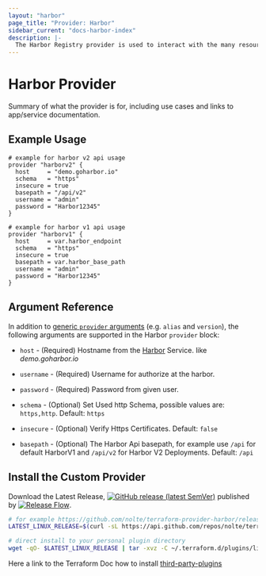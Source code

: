 ```yaml
---
layout: "harbor"
page_title: "Provider: Harbor"
sidebar_current: "docs-harbor-index"
description: |-
  The Harbor Registry provider is used to interact with the many resources supported by Harbor. The provider needs to be configured with the proper credentials before it can be used.
---
```


# Harbor Provider

Summary of what the provider is for, including use cases and links to
app/service documentation.


## Example Usage

```hcl
# example for harbor v2 api usage
provider "harborv2" {
  host     = "demo.goharbor.io"
  schema   = "https"
  insecure = true
  basepath = "/api/v2"
  username = "admin"
  password = "Harbor12345"
}

# example for harbor v1 api usage
provider "harborv1" {
  host     = var.harbor_endpoint
  schema   = "https"
  insecure = true
  basepath = var.harbor_base_path
  username = "admin"
  password = "Harbor12345"
}
```

## Argument Reference

In addition to [generic `provider` arguments](https://www.terraform.io/docs/configuration/providers.html)
(e.g. `alias` and `version`), the following arguments are supported in the Harbor
 `provider` block:

* `host` - (Required) Hostname from the [Harbor](https://goharbor.io) Service. like _demo.goharbor.io_

* `username` - (Required) Username for authorize at the harbor.

* `password` - (Required) Password from given user.

* `schema` - (Optional) Set Used http Schema, possible values are: ```https,http```. Default: ```https```

* `insecure` - (Optional) Verify Https Certificates. Default: ```false```

* `basepath` - (Optional) The Harbor Api basepath, for example use ```/api``` for default HarborV1 and ```/api/v2``` for Harbor V2 Deployments. Default: ```/api```


## Install the Custom Provider

Download the Latest Release, [![GitHub release (latest SemVer)](https://img.shields.io/github/v/release/nolte/terraform-provider-harbor)](https://github.com/nolte/terraform-provider-harbor/releases) published by [![Release Flow](https://github.com/nolte/terraform-provider-harbor/workflows/Release%20Flow/badge.svg)](https://github.com/nolte/terraform-provider-harbor/actions?query=workflow%3A%22Release+Flow%22).

```bash
# for example https://github.com/nolte/terraform-provider-harbor/releases/download/release/v0.1.0/terraform-provider-harbor_v0.1.0_linux_amd64.tar.gz
LATEST_LINUX_RELEASE=$(curl -sL https://api.github.com/repos/nolte/terraform-provider-harbor/releases/latest | jq -r '.assets[].browser_download_url' | grep '_linux_amd64')

# direct install to your personal plugin directory
wget -qO- $LATEST_LINUX_RELEASE | tar -xvz -C ~/.terraform.d/plugins/linux_amd64/
```

Here a link to the Terraform Doc how to install [third-party-plugins](https://www.terraform.io/docs/configuration/providers.html#third-party-plugins)

